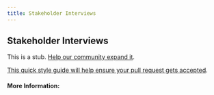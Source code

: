 ```yaml
---
title: Stakeholder Interviews
---
```


## Stakeholder Interviews

This is a stub. [Help our community expand it](https://github.com/freecodecamp/guides/tree/master/src/pages/articles/user-experience-design/stakeholder-interviews/index.md).

[This quick style guide will help ensure your pull request gets accepted](https://github.com/freeCodeCamp/guides/blob/master/README.md).

<!-- The article goes here, in GitHub-flavored Markdown. Feel free to add YouTube videos, images, and CodePen/JSBin embeds  -->

#### More Information:
<!-- Please add any articles you think might be helpful to read before writing the article -->


